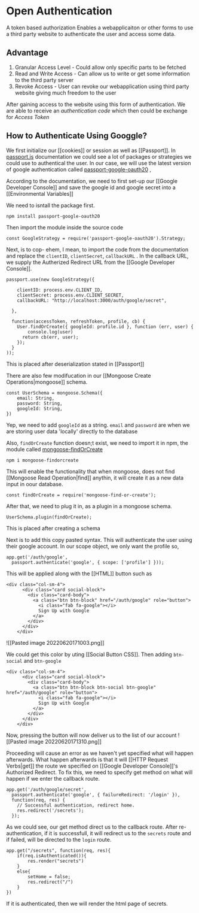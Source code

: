 # Open Authentication
A token based authorization
Enables a webapplicaiton or other forms to use a third party website to authenticate the user and access some data. 

## Advantage
1. Granular Access Level - Could allow only specific parts to be fetched
2. Read and Write Access - Can allow us to write or get some information to the third party server
3. Revoke Access - User can revoke our webapplication using third party website giving much freedom to the user


After gaining access to the website using this form of authentication. We are able to receive an *authentication code* which then could be exchange for *Access Token* 

## How to Authenticate Using Googgle?
We first initialize our [[cookies]] or session as well as [[Passport]]. In [passport.js](https://www.passportjs.org/packages/) documentation we could see a lot of packages or strategies we could use to authentical the user.  In our case, we will use the latest version of google authentication called [ passport-google-oauth20](https://www.passportjs.org/packages/passport-google-oauth20/) , 

According to the documentation, we need to first set-up our [[Google Developer Console]] and save the google id and google secret into a [[Environmental Variables]]

We need to isntall the package first.

```
npm install passport-google-oauth20
```

Then import the module inside the source code
```
const GoogleStrategy = require('passport-google-oauth20').Strategy;
```


Next, is to cop- ehem, I mean, to import the code from the documentation and replace the `clientID`, `clientSecret`, `callbackURL` . In the callback URL, we supply the Autherized Redirect URL from the [[Google Developer Console]]. 
```
passport.use(new GoogleStrategy({

    clientID: process.env.CLIENT_ID,
    clientSecret: process.env.CLIENT_SECRET,
    callbackURL: "http://localhost:3000/auth/google/secret",

  },

  function(accessToken, refreshToken, profile, cb) {
    User.findOrCreate({ googleId: profile.id }, function (err, user) {
        console.log(user)
      return cb(err, user);
    });
  }
));
```
This is placed after deserialization stated in [[Passport]]

There are also few modifucation in our [[Mongoose Create Operations|mongoose]] schema. 
```
const UserSchema = mongoose.Schema({
	email: String,
	password: String,
	googleId: String,
})
```

Yep, we need to add `googleId` as a string. `email` and `password` are  when we are storing user data 'locally' directly to the database

Also, `findOrCreate` function doesn;t exist, we need to import it in npm, the module called [mongoose-findOrCreate](https://www.npmjs.com/package/mongoose-find-or-create)
```
npm i mongoose-findorcreate
```

This will enable the functionality that when mongoose, does not find [[Mongoose Read Operation|find]] anythin, it will create it as a new data input in oour database.

```
const findOrCreate = require('mongoose-find-or-create');
```

After that, we need to plug it in, as a plugin in a mongoose schema.
```
UserSchema.plugin(findOrCreate);
```
This is placed after creating a schema

Next is to add this copy pasted syntax. This will authenticate the user using their google account.  In our scope object, we only want the profile so,

```
app.get('/auth/google',
  passport.authenticate('google', { scope: ['profile'] }));
```

This will be applied along with the [[HTML]] button such as 
```
<div class="col-sm-4">
      <div class="card social-block">
        <div class="card-body">
          <a class="btn btn-block" href="/auth/google" role="button">
            <i class="fab fa-google"></i>
            Sign Up with Google
          </a>
        </div>
      </div>
    </div>
```

![[Pasted image 20220620171003.png]]

We could get this color by uting [[Social Button CSS]]. Then adding `btn-social` and `btn-google`
```
<div class="col-sm-4">
      <div class="card social-block">
        <div class="card-body">
          <a class="btn btn-block btn-social btn-google" href="/auth/google" role="button">
            <i class="fab fa-google"></i>
            Sign Up with Google
          </a>
        </div>
      </div>
    </div>
```

Now, pressing the button will now deliver us to the list of our account
![[Pasted image 20220620171310.png]]

Proceeding will cause an error as we haven't yet specified what will happen afterwards. What happen afterwards is that it will [[HTTP Request Verbs|get]] the route we specified on [[Google Developer Console]]'s Authorized Redirect. 
To fix this, we need to specify get method on what will happen if we enter the callback route. 

```
app.get('/auth/google/secret',
  passport.authenticate('google', { failureRedirect: '/login' }),
  function(req, res) {
    // Successful authentication, redirect home.
    res.redirect('/secrets');
  });
```

As we could see, our get method direct us to the callback route. After re-authentication, if it is successfull, it will redirect us to the `secrets` route and if  failed, will be directed to the `login`  route. 

```
app.get("/secrets", function(req, res){
    if(req.isAuthenticated()){
        res.render("secrets")
    }
    else{
        setHome = false;
        res.redirect("/")
    }
})
```

If it is authenticated, then we will render the html page of secrets. 



